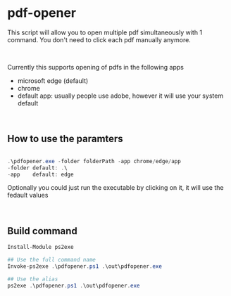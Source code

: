 # pdf-opener

This script will allow you to open multiple pdf simultaneously with
1 command. You don't need to click each pdf manually anymore.

<br />

Currently this supports opening of pdfs in the following apps

- microsoft edge (default)
- chrome
- default app: usually people use adobe, however it will use your system default

<br />

## How to use the paramters

```ps1

.\pdfopener.exe -folder folderPath -app chrome/edge/app
-folder default: .\
-app    default: edge
```

Optionally you could just run the executable by clicking on it, it will use the fedault values

<br />

## Build command

```ps1
Install-Module ps2exe

## Use the full command name
Invoke-ps2exe .\pdfopener.ps1 .\out\pdfopener.exe

## Use the alias
ps2exe .\pdfopener.ps1 .\out\pdfopener.exe
```
